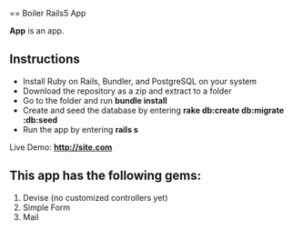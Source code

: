 == Boiler Rails5 App

**App** is an app.

## Instructions

- Install Ruby on Rails, Bundler, and PostgreSQL on your system
- Download the repository as a zip and extract to a folder
- Go to the folder and run **bundle install**
- Create and seed the database by entering **rake db:create db:migrate :db:seed** 
- Run the app by entering **rails s**

Live Demo: **http://site.com**

## This app has the following gems:

1. Devise (no customized controllers yet)
2. Simple Form
3. Mail